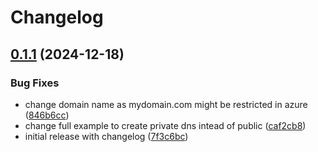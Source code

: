 # Changelog

## [0.1.1](https://github.com/dsb-norge/terraform-azurerm-mgmt-resource-lock/compare/v0.1.0...v0.1.1) (2024-12-18)


### Bug Fixes

* change domain name as mydomain.com might be restricted in azure ([846b6cc](https://github.com/dsb-norge/terraform-azurerm-mgmt-resource-lock/commit/846b6cc9705b4598b258a4c361324244d830632c))
* change full example to create private dns intead of public ([caf2cb8](https://github.com/dsb-norge/terraform-azurerm-mgmt-resource-lock/commit/caf2cb83b40d10fac23bcb0a4e2d8f3af96b66e2))
* initial release with changelog ([7f3c6bc](https://github.com/dsb-norge/terraform-azurerm-mgmt-resource-lock/commit/7f3c6bc66619e5e875b459e2909a640fe06a01c0))

